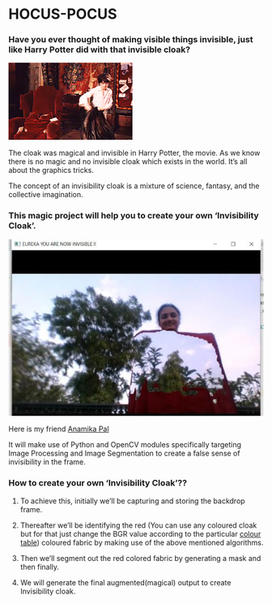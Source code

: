# HOCUS-POCUS

### Have you ever thought of making visible things invisible, just like Harry Potter did with that invisible cloak? 

<img src="https://github.com/akshitagupta15june/HOCUS-POCUS/blob/main/Images/harry-cloak.gif">


The cloak was magical and invisible in Harry Potter, the movie. As we know there is no magic and no invisible cloak which exists in
the world. It’s all about the graphics tricks.

The concept of an invisibility cloak is a mixture of science, fantasy, and the collective imagination.

### This magic project will help you to create your own ‘Invisibility Cloak’.

<img src="https://github.com/akshitagupta15june/HOCUS-POCUS/blob/main/Images/anam1.jpeg">

Here is my friend [Anamika Pal](https://github.com/anamika-pal)

It will make use of Python and OpenCV modules specifically targeting Image Processing and Image Segmentation to create a false sense of invisibility in the frame.


### How to create your own ‘Invisibility Cloak’??

1) To achieve this, initially we’ll be capturing and storing the backdrop frame.

2) Thereafter we’ll be identifying the red (You can use any coloured cloak but for that just change the BGR value according to the particular [colour table](https://www.google.com/url?sa=t&rct=j&q=&esrc=s&source=web&cd=&cad=rja&uact=8&ved=2ahUKEwiq47ywh7jwAhU4zTgGHcWZAzQQFjABegQIBBAD&url=https%3A%2F%2Fwww.rapidtables.com%2Fweb%2Fcolor%2FRGB_Color.html&usg=AOvVaw2ZA61-UF3KhLTWCdjG1Piz)) coloured fabric by making use of the above mentioned algorithms. 

3) Then we’ll segment out the red colored fabric by generating a mask and then finally.

4)  We will generate the final augmented(magical) output to create Invisibility cloak.

<img scr="https://github.com/akshitagupta15june/HOCUS-POCUS/blob/main/Images/anam2.jpeg">

